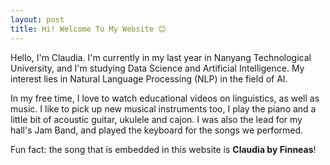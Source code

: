 ```yaml
---
layout: post
title: Hi! Welcome To My Website 😊
---
```


Hello, I'm Claudia. I'm currently in my last year in Nanyang Technological University, and I'm studying Data Science and Artificial Intelligence. My interest lies in Natural Language Processing (NLP) in the field of AI. 

In my free time, I love to watch educational videos on linguistics, as well as music. I like to pick up new musical instruments too, I play the piano and a little bit of acoustic guitar, ukulele and cajon. I was also the lead for my hall's Jam Band, and played the keyboard for the songs we performed.

Fun fact: the song that is embedded in this website is **Claudia by Finneas**!